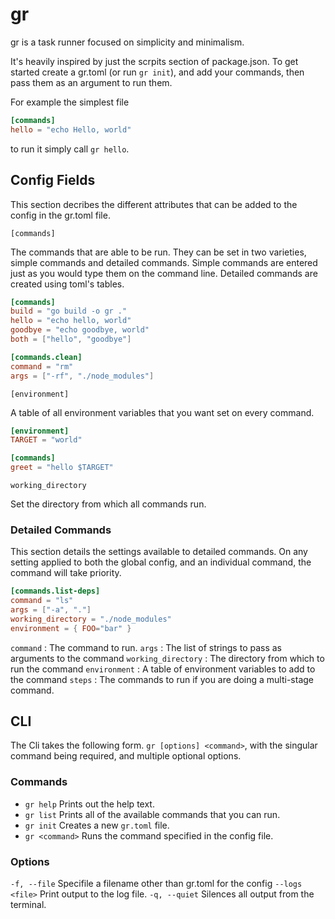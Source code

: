 # gr

gr is a task runner focused on simplicity and minimalism.

It's heavily inspired by just the scrpits section of package.json. To get started create a gr.toml (or run `gr init`), and add your commands, then pass them as an argument to run them.

For example the simplest file

```toml
[commands]
hello = "echo Hello, world"
```

to run it simply call `gr hello`.

## Config Fields

This section decribes the different attributes that can be added to the config in the gr.toml file.

`[commands]`

The commands that are able to be run. They can be set in two varieties, simple commands and detailed commands. Simple commands are entered just as you would type them on the command line. Detailed commands are created using toml's tables.

```toml
[commands]
build = "go build -o gr ."
hello = "echo hello, world"
goodbye = "echo goodbye, world"
both = ["hello", "goodbye"]

[commands.clean]
command = "rm"
args = ["-rf", "./node_modules"]
```

`[environment]`

A table of all environment variables that you want set on every command.

```toml
[environment]
TARGET = "world"

[commands]
greet = "hello $TARGET"
```

`working_directory`

Set the directory from which all commands run.

### Detailed Commands

This section details the settings available to detailed commands. On any setting applied to both the global config, and an individual command, the command will take priority.

```toml
[commands.list-deps]
command = "ls"
args = ["-a", "."]
working_directory = "./node_modules"
environment = { FOO="bar" }
```

`command` : The command to run.
`args` : The list of strings to pass as arguments to the command
`working_directory` : The directory from which to run the command
`environment` : A table of environment variables to add to the command
`steps` : The commands to run if you are doing a multi-stage command.

## CLI

The Cli takes the following form. `gr [options] <command>`, with the singular command being required, and multiple optional options.

### Commands

- `gr help` Prints out the help text.
- `gr list` Prints all of the available commands that you can run.
- `gr init` Creates a new `gr.toml` file.
- `gr <command>` Runs the command specified in the config file.

### Options

`-f, --file` Specifile a filename other than gr.toml for the config
`--logs <file>` Print output to the log file.
`-q, --quiet` Silences all output from the terminal.